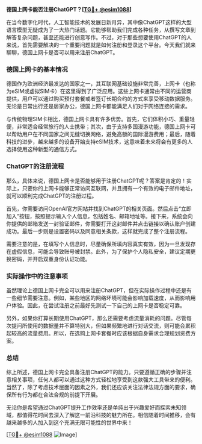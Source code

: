 **德国上网卡能否注册ChatGPT？[[TG💪+ @esim1088](https://t.me/s/esim1088)]**

在当今数字化时代，人工智能技术的发展日新月异，其中像ChatGPT这样的大型语言模型无疑成为了一大热门话题。它能够帮助我们完成各种任务，从撰写文章到解答复杂问题，甚至还能进行创意写作。不过，对于那些想要使用ChatGPT的人来说，首先需要解决的一个重要问题就是如何注册和登录这个平台。今天我们就来聊聊，德国上网卡是否可以用来注册ChatGPT。

### 德国上网卡的基本情况

德国作为欧洲经济最发达的国家之一，其互联网基础设施非常完善，上网卡（也称为eSIM或虚拟SIM卡）在这里得到了广泛应用。这些上网卡通常由不同的运营商提供，用户可以通过购买预付套餐或者签订长期合约的方式来享受移动数据服务。无论是日常出行还是居家办公，德国上网卡都能满足人们对于网络连接的需求。

与传统物理SIM卡相比，德国上网卡具有许多优势。首先，它们体积小巧、重量轻便，非常适合经常旅行的人士携带；其次，由于支持多国漫游功能，德国上网卡可以帮助用户在不同国家之间无缝切换网络，避免高额的国际漫游费用；最后，随着科技的进步，越来越多的设备开始支持eSIM技术，这意味着未来将会有更多的人选择使用这种新型的通信方式。

### ChatGPT的注册流程

那么，具体来说，德国上网卡是否能够用于注册ChatGPT呢？答案是肯定的！实际上，只要你的上网卡能够正常访问互联网，并且拥有一个有效的电子邮件地址，就可以顺利完成ChatGPT的注册过程。

首先，你需要访问OpenAI官方网站并找到ChatGPT的相关页面。然后点击“立即加入”按钮，按照提示输入个人信息，包括姓名、邮箱地址等。接下来，系统会向你提供的邮箱发送一封验证邮件，你需要打开这封邮件并点击链接以确认账户创建成功。最后一步则是设置密码以及同意相关条款，这样就完成了整个注册流程。

需要注意的是，在填写个人信息时，尽量确保所填内容真实有效，因为一旦发现存在虚假信息，可能会导致账号被封禁。此外，为了保护个人隐私安全，建议定期更换密码，并开启双重身份认证功能。

### 实际操作中的注意事项

虽然理论上德国上网卡完全可以用来注册ChatGPT，但在实际操作过程中还是有一些细节需要注意。例如，某些地区的网络环境可能会影响加载速度，从而影响用户体验。因此，在尝试注册之前最好先测试一下自己的上网卡是否稳定可靠。

另外，如果你打算长期使用ChatGPT，那么还需要考虑流量消耗的问题。尽管每次提问所使用的数据量并不算特别大，但如果频繁地进行对话交流，则可能会累积起较高的流量费用。所以，在选购上网卡套餐时应该根据自身需求合理规划资费方案。

### 总结

综上所述，德国上网卡完全具备注册ChatGPT的能力。只要遵循正确的步骤并注意相关事项，任何人都可以通过这种方式轻松地享受到这款强大工具带来的便利。当然了，除了考虑技术层面的因素之外，我们还应该关注法律法规方面的要求，确保所有行为都在合法合规的前提下开展。

无论你是希望通过ChatGPT提升工作效率还是单纯出于兴趣爱好而探索未知领域，都值得花时间去深入了解这一前沿科技的魅力所在。相信随着时间推移，会有越来越多的人加入到这个充满无限可能性的世界中来！

[[TG💪+ @esim1088](https://t.me/s/esim1088) ![Image](https://i.postimg.cc/4NQfJmqS/Snipaste-2025-05-13-00-14-12.png)]